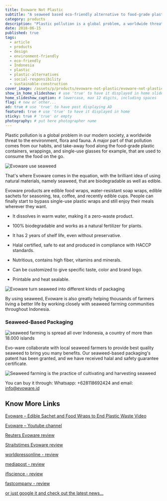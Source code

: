 ```yaml
---
title: Evoware Not Plastic
subtitle: "A seaweed based eco-friendly alternative to food-grade plastic. And you can eat it."
category: products
description: "Plastic pollution is a global problem, a worldwide threat to the environment, flora and fauna. A major part of that pollution comes from our habits..."
date: 2018-06-15
published: true
tags:
  - article
  - products
  - design
  - environment-friendly
  - eco-friendly
  - Indonesia
  - plastic
  - plastic-alternatives
  - social-responsibility
  - sustainable-construction
cover_image: /assets/p/products/evoware-not-plastic/evoware-not-plastic.jpg
show_in_home_slideshow: # use 'true' to have it displayed in home slideshow
home_slideshow_caption: # lowercase, max 12 digits, including spaces
flag: # new or other...
ad: true # use 'true' to have post displaying AD
featured: true # use 'true' to have it displayed in home
sticky: true # 'true' or empty
photography: # put here photographer name
---
```

Plastic pollution is a global problem in our modern society, a worldwide threat to the environment, flora and fauna. A major part of that pollution comes from our habits, and take-away food along the food-grade plastic containers, wrappings, and single-use glasses for example, that are used to consume the food on the go.


![Evoware use seaweed](/assets/p/products/evoware-not-plastic/evoware-not-plastic-02.jpg)

That's where Evoware comes in the equation, with the brilliant idea of using natural materials, namely seaweed, that are biodegradable as well as edible.

Evoware products are edible food wraps, water-resistant soap wraps, edible sachets for seasoning, tea, coffee, and recently edible cups. People can finally start to bypass single-use plastic wraps and still enjoy their meals wherever they want.


- It dissolves in warm water, making it a zero-waste product.

- 100% biodegradable and works as a natural fertilizer for plants.

- It has 2 years of shelf life, even without preservative.

- Halal certified, safe to eat and produced in compliance with HACCP standards.

- Nutritious, contains high fiber, vitamins and minerals.

- Can be customized to give specific taste, color and brand logo.

- Printable and heat sealable.

![Evoware turn seaweed into different kinds of packaging](/assets/p/products/evoware-not-plastic/evoware-not-plastic-03.jpg)

By using seaweed, Evoware is also greatly helping thousands of farmers living a better life by working closely with seaweed farming communities throughout Indonesia.

### Seaweed-Based Packaging

![seaweed farming is spread all over Indonesia, a country of more than 18.000 islands](/assets/p/products/evoware-not-plastic/evoware-not-plastic-04.jpg)

Evo-ware collaborate with local seaweed farmers to provide best quality seaweed to bring you many benefits. Our seaweed-based packaging's patent has been granted, and we have received halal and safety guarantee certificate.

![Seaweed farming is the practice of cultivating and harvesting seaweed](/assets/p/products/evoware-not-plastic/evoware-not-plastic-05.jpg)

You can buy it through: Whatsapp: +628118692424 and email: [info@evoware.id](info@evoware.id)



## Know More Links

[Evoware – Edible Sachet and Food Wraps to End Plastic Waste Video](https://youtu.be/24T6ruz1GhU)

[Evoware – Youtube channel](https://www.youtube.com/channel/UCBN9aRJfC-bI-f3ll4abZaQ/videos)

[Reuters Evoware review](https://www.reuters.com/article/us-indonesia-evoware/indonesian-startup-wages-war-on-plastic-with-edible-seaweed-cups-idUSKBN1DN0XA)

[Straitstimes Evoware review](https://www.straitstimes.com/asia/se-asia/indonesian-startup-wages-war-on-plastic-with-edible-seaweed-cups)

[worldpressonline - review ](http://www.worldpressonline.com/PressRelease/asian-summit-tackles-sustainable-packaging-and-ingredients-62310.html)

[mediapost - review](https://www.mediapost.com/publications/article/319918/packaging-our-future-4-product-packaging-designs.html)

[iflscience - review](http://www.iflscience.com/environment/this-seaweedbased-edible-packaging-could-help-save-our-seas/)

[fastcompany - review](https://www.fastcompany.com/40477587/instead-of-throwing-out-this-plastic-wrapper-you-eat-it)

[or just google it and check out the latest news...](https://www.google.co.id/search?q=evoware+world&oq=EVOWARE+WORLD)
